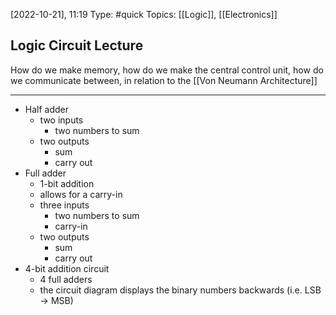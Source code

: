 [2022-10-21], 11:19
Type: #quick
Topics: [[Logic]], [[Electronics]]

## Logic Circuit Lecture

How do we make memory, how do we make the central control unit, how do we communicate between, in relation to the [[Von Neumann Architecture]]

---

- Half adder
	- two inputs
		- two numbers to sum
	- two outputs
		- sum
		- carry out
- Full adder
	- 1-bit addition
	- allows for a carry-in
	- three inputs
		- two numbers to sum
		- carry-in
	- two outputs
		- sum
		- carry out
- 4-bit addition circuit
	- 4 full adders
	- the circuit diagram displays the binary numbers backwards (i.e. LSB -> MSB)